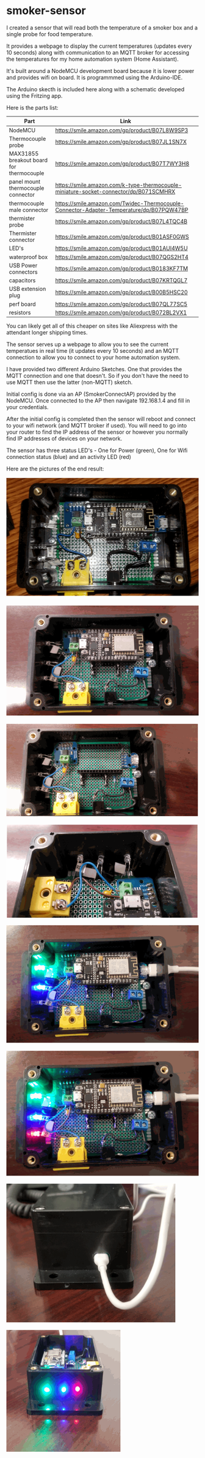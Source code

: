 # smoker-sensor

I created a sensor that will read both the temperature of a smoker box and a single probe for food temperature.

It provides a webpage to display the current temperatures (updates every 10 seconds) along with communication to an MQTT broker for 
accessing the temperatures for my home automation system (Home Assistant).

It's built around a NodeMCU development board because it is lower power and provides wifi on board. It is programmmed using the Arduino-IDE.

The Arduino skecth is included here along with a schematic developed using the Fritzing app.

Here is the parts list:

| Part | Link |
| --- | --- |
| NodeMCU | https://smile.amazon.com/gp/product/B07L8W9SP3 |
| Thermocouple probe | https://smile.amazon.com/gp/product/B07JL1SN7X |
| MAX31855 breakout board for thermocouple | https://smile.amazon.com/gp/product/B07T7WY3H8 |
| panel mount thermocouple connector | https://smile.amazon.com/k-type-thermocouple-miniature-socket-connector/dp/B071SCMHRX |
| thermocouple male connector | https://smile.amazon.com/Twidec-Thermocouple-Connector-Adapter-Temperature/dp/B07PQW47BP |
| thermister probe | https://smile.amazon.com/gp/product/B07L4TQC4B |
| Thermister connector | https://smile.amazon.com/gp/product/B01ASF0GWS |
| LED's | https://smile.amazon.com/gp/product/B01AUI4W5U |
| waterproof box | https://smile.amazon.com/gp/product/B07QGS2HT4 |
| USB Power connectors | https://smile.amazon.com/gp/product/B0183KF7TM |
| capacitors | https://smile.amazon.com/gp/product/B07KRTQGL7 |
| USB extension plug | https://smile.amazon.com/gp/product/B00B5HSC20 |
| perf board | https://smile.amazon.com/gp/product/B07QL77SC5 |
| resistors | https://smile.amazon.com/gp/product/B072BL2VX1 |

You can likely get all of this cheaper on sites like Aliexpress with the attendant longer shipping times.

The sensor serves up a webpage to allow you to see the current temperatues in real time (it updates every 10 seconds) and an MQTT connection to allow you to connect to your home automation system.

I have provided two different Arduino Sketches. One that provides the MQTT connection and one that doesn't. So if you don't have the need to use MQTT then use the latter (non-MQTT) sketch.

Initial config is done via an AP (SmokerConnectAP) provided by the NodeMCU. Once connected to the AP then navigate 192.168.1.4 and fill in your credentials.

After the initial config is completed then the sensor will reboot and connect to your wifi network (and MQTT broker if used). You will need to go into your router to find the IP address of the sensor or however you normally find IP addresses of devices on your network.

The sensor has three status LED's - One for Power (green), One for Wifi connection status (blue) and an activity LED (red)

Here are the pictures of the end result:

![Pic1](1.gif)

![Pic2](2.gif)

![Pic3](3.gif)

![Pic4](4.gif)

![Pic5](5.gif)

![Pic6](6.gif)

![Pic7](7.gif)

![Pic8](8.gif)

